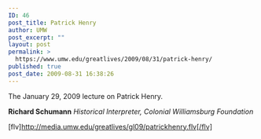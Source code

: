 ```yaml
---
ID: 46
post_title: Patrick Henry
author: UMW
post_excerpt: ""
layout: post
permalink: >
  https://www.umw.edu/greatlives/2009/08/31/patrick-henry/
published: true
post_date: 2009-08-31 16:38:26
---
```

The January 29, 2009 lecture on Patrick Henry.

<strong>Richard Schumann</strong>
<em>Historical Interpreter, Colonial Williamsburg Foundation </em>

[flv]http://media.umw.edu/greatlives/gl09/patrickhenry.flv[/flv]